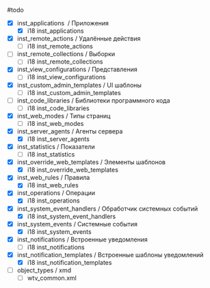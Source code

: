 #todo

- [x] inst_applications  / Приложения
	- [x] i18 inst_applications
- [x] inst_remote_actions / Удалённые действия
	- [ ] i18 inst_remote_actions
- [ ] inst_remote_collections / Выборки
	- [ ] i18 inst_remote_collections
- [x] inst_view_configurations / Представления
	- [ ] i18 inst_view_configurations
- [x] inst_custom_admin_templates / UI шаблоны
	- [ ] i18 inst_custom_admin_templates
- [ ] inst_code_libraries / Библиотеки программного кода
	- [ ] i18 inst_code_libraries
- [x] inst_web_modes / Типы страниц
	- [ ] i18 inst_web_modes
- [x] inst_server_agents / Агенты сервера
	- [x] i18 inst_server_agents
- [x] inst_statistics / Показатели
	- [ ] i18 inst_statistics
- [x] inst_override_web_templates / Элементы шаблонов
	- [x] i18 inst_override_web_templates
- [x] inst_web_rules / Правила
	- [x] i18 inst_web_rules
- [x] inst_operations / Операции
	- [x] i18 inst_operations
- [x] inst_system_event_handlers / Обработчик системных событий
	- [x] i18 inst_system_event_handlers
- [x] inst_system_events / Системные события
	- [x] i18 inst_system_events
- [x] inst_notifications / Встроенные уведомления
	- [ ] i18 inst_notifications
- [x] inst_notification_templates / Встроенные шаблоны уведомлений
	- [x] i18 inst_notification_templates
- [ ] object_types / xmd
	- [ ] wtv_common.xml
